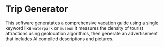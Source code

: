 # Trip Generator
This software generatates a comprehensive vacation guide using a single keyword like `waterpark` or `museum`
It measures the density of tourist attractions using geolocation algorithms, then generate an advertisement that includes AI compiled descriptions and pictures.
